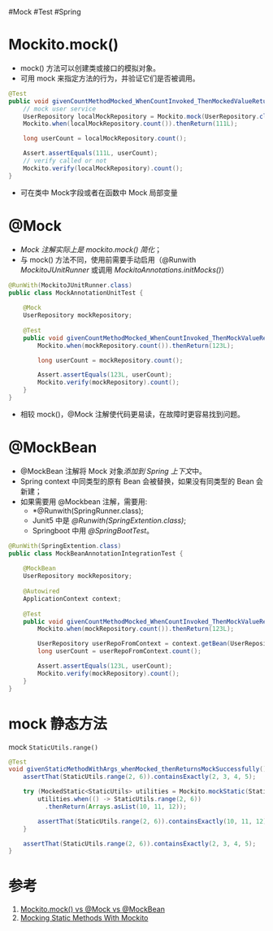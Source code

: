 #Mock #Test #Spring 


# Mockito.mock()
- mock() 方法可以创建类或接口的模拟对象。
- 可用 mock 来指定方法的行为，并验证它们是否被调用。

```java
@Test
public void givenCountMethodMocked_WhenCountInvoked_ThenMockedValueReturned() {
	// mock user service
    UserRepository localMockRepository = Mockito.mock(UserRepository.class);
    Mockito.when(localMockRepository.count()).thenReturn(111L);

    long userCount = localMockRepository.count();

    Assert.assertEquals(111L, userCount);
    // verify called or not
    Mockito.verify(localMockRepository).count();
}
```
- 可在类中 Mock字段或者在函数中 Mock 局部变量

# @Mock
- *Mock 注解实际上是 mockito.mock() 简化*；
- 与 mock() 方法不同，使用前需要手动启用（@Runwith _MockitoJUnitRunner_ 或调用 _MockitoAnnotations.initMocks()_）

```java
@RunWith(MockitoJUnitRunner.class)
public class MockAnnotationUnitTest {
    
    @Mock
    UserRepository mockRepository;
    
    @Test
    public void givenCountMethodMocked_WhenCountInvoked_ThenMockValueReturned() {
        Mockito.when(mockRepository.count()).thenReturn(123L);

        long userCount = mockRepository.count();

        Assert.assertEquals(123L, userCount);
        Mockito.verify(mockRepository).count();
    }
}
```

- 相较 mock()，@Mock 注解使代码更易读，在故障时更容易找到问题。


# @MockBean
- @MockBean 注解将 Mock 对象*添加到 Spring 上下文*中。
- Spring context 中同类型的原有 Bean 会被替换，如果没有同类型的 Bean 会新建；
- 如果需要用 @Mockbean 注解，需要用:
	-  *@Runwith(SpringRunner.class);
	- Junit5 中是 *@Runwith(SpringExtention.class)*;
	- Springboot 中用 *@SpringBootTest*。

```java
@RunWith(SpringExtention.class)
public class MockBeanAnnotationIntegrationTest {
    
    @MockBean
    UserRepository mockRepository;
    
    @Autowired
    ApplicationContext context;
    
    @Test
    public void givenCountMethodMocked_WhenCountInvoked_ThenMockValueReturned() {
        Mockito.when(mockRepository.count()).thenReturn(123L);

        UserRepository userRepoFromContext = context.getBean(UserRepository.class);
        long userCount = userRepoFromContext.count();

        Assert.assertEquals(123L, userCount);
        Mockito.verify(mockRepository).count();
    }
}
```


# mock 静态方法
mock `StaticUtils.range()`
```java
@Test
void givenStaticMethodWithArgs_whenMocked_thenReturnsMockSuccessfully() {
    assertThat(StaticUtils.range(2, 6)).containsExactly(2, 3, 4, 5);

    try (MockedStatic<StaticUtils> utilities = Mockito.mockStatic(StaticUtils.class)) {
        utilities.when(() -> StaticUtils.range(2, 6))
          .thenReturn(Arrays.asList(10, 11, 12));

        assertThat(StaticUtils.range(2, 6)).containsExactly(10, 11, 12);
    }

    assertThat(StaticUtils.range(2, 6)).containsExactly(2, 3, 4, 5);
}
```
# 参考
1. [Mockito.mock() vs @Mock vs @MockBean](https://www.baeldung.com/java-spring-mockito-mock-mockbean)
2. [Mocking Static Methods With Mockito](https://www.baeldung.com/mockito-mock-static-methods#:~:text=As%20previously%20mentioned%2C%20since%20Mockito%203.4.0%2C%20we%20can,our%20type%2C%20which%20is%20a%20scoped%20mock%20object.)
